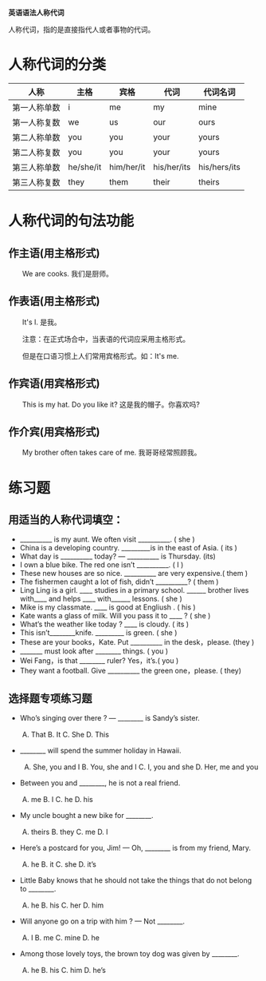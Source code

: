 **英语语法人称代词**

人称代词，指的是直接指代人或者事物的代词。

# 人称代词的分类

| 人称         | 主格      | 宾格       | 代词        | 代词名词     |
| ------------ | --------- | ---------- | ----------- | ------------ |
| 第一人称单数 | i         | me         | my          | mine         |
| 第一人称复数 | we        | us         | our         | ours         |
| 第二人称单数 | you       | you        | your        | yours        |
| 第二人称复数 | you       | you        | your        | yours        |
| 第三人称单数 | he/she/it | him/her/it | his/her/its | his/hers/its |
| 第三人称复数 | they      | them       | their       | theirs       |

# 人称代词的句法功能

## 作主语(用主格形式)

　　We are cooks. 我们是厨师。

## 作表语(用主格形式)

　　It's I. 是我。

　　注意：在正式场合中，当表语的代词应采用主格形式。

　　但是在口语习惯上人们常用宾格形式。如：It's me.

## 作宾语(用宾格形式)

　　This is my hat. Do you like it? 这是我的帽子。你喜欢吗?

## 作介宾(用宾格形式)

　　My brother often takes care of me. 我哥哥经常照顾我。

# 练习题

## 用适当的人称代词填空：

-  __________ is my aunt. We often visit __________. ( she )
- China is a developing country. _________is in the east of Asia. ( its )
- What day is __________ today? — __________ is Thursday. (its)
- I own a blue bike. The red one isn’t __________. ( I )
- These new houses are so nice. __________ are very expensive.( them )
- The fishermen caught a lot of fish, didn’t __________? ( them )
- Ling Ling is a girl. ____ studies in a primary school. ______ brother lives with____ and helps ____ with______ lessons. ( she )
- Mike is my classmate. ____ is good at Engliush . ( his )
- Kate wants a glass of milk. Will you pass it to ____ ? ( she )
- What’s the weather like today ? ____ is cloudy. ( its )
- This isn’t________knife. _________ is green. ( she )
- These are your books，Kate. Put __________ in the desk，please. (they )
- _______ must look after ________ things. ( you )
- Wei Fang，is that ________ ruler? Yes，it’s.( you )
- They want a football. Give __________ the green one，please. ( they)

## 选择题专项练习题

- Who’s singing over there ? — ________ is Sandy’s sister.

　　A. That B. It C. She D. This

- ________ will spend the summer holiday in Hawaii.

　　 A. She, you and I B. You, she and I C. I, you and she D. Her, me and you

- Between you and ________, he is not a real friend.

　　A. me B. I C. he D. his

- My uncle bought a new bike for ________.

　　A. theirs B. they C. me D. I

- Here’s a postcard for you, Jim! — Oh, ________ is from my friend, Mary.

　　A. he B. it C. she D. it’s

- Little Baby knows that he should not take the things that do not belong to ________.

　　A. he B. his C. her D. him

- Will anyone go on a trip with him ? — Not ________.

　　A. I B. me C. mine D. he

- Among those lovely toys, the brown toy dog was given by ________.

　　A. he B. his C. him D. he’s